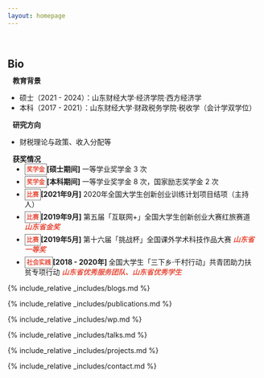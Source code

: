 ```yaml
---
layout: homepage
---
```



<h1 id="about-me"></h1>

<h2 style="margin: 60px 0px 10px;">Bio</h2>

<h4 style="margin:0 10px 0;">教育背景</h4>

- 硕士（2021 - 2024）：山东财经大学·经济学院·西方经济学
- 本科（2017 - 2021）：山东财经大学·财政税务学院·税收学（会计学双学位）

<h4 style="margin:0 10px 0;">研究方向</h4>

- 财税理论与政策、收入分配等

<h4 style="margin:0 10px 0;">获奖情况</h4>

<ul style="margin:0 10px 0px;">
  <li style="margin:0 0 5px;"><strong style="color:#e74d3c; border:1px solid #757575; padding: 3px;font-size: 12px;">奖学金</strong><strong>[硕士期间]</strong> 一等学业奖学金 3 次 </li>  
  <li style="margin:0 0 5px;"><strong style="color:#e74d3c; border:1px solid #757575; padding: 3px;font-size: 12px;">奖学金</strong><strong>[本科期间]</strong> 一等学业奖学金 8 次，国家励志奖学金 2 次 </li>  
  <li style="margin:0 0 5px;"><strong style="color:#e74d3c; border:1px solid #757575; padding: 3px;font-size: 12px;">比赛</strong><strong>[2021年9月]</strong> 2020年全国大学生创新创业训练计划项目结项（主持人）</li>
  <li style="margin:0 0 5px;"><strong style="color:#e74d3c; border:1px solid #757575; padding: 3px;font-size: 12px;">比赛</strong><strong>[2019年9月]</strong> 第五届「互联网+」全国大学生创新创业大赛红旅赛道 <strong><i style="color:#e74d3c">山东省金奖</i></strong></li>
  <li style="margin:0 0 5px;"><strong style="color:#e74d3c; border:1px solid #757575; padding: 3px;font-size: 12px;">比赛</strong><strong>[2019年5月]</strong> 第十六届「挑战杯」全国课外学术科技作品大赛 <strong><i style="color:#e74d3c">山东省一等奖</i></strong></li>
  <li style="margin:0 0 5px;"><strong style="color:#e74d3c; border:1px solid #757575; padding: 3px;font-size: 12px;">社会实践</strong><strong>[2018 - 2020年] </strong> 全国大学生「三下乡·千村行动」共青团助力扶贫专项行动 <strong><i style="color:#e74d3c">山东省优秀服务团队、山东省优秀学生</i></strong></li>
</ul>



{% include_relative _includes/blogs.md %}

{% include_relative _includes/publications.md %}

{% include_relative _includes/wp.md %}

{% include_relative _includes/talks.md %}

{% include_relative _includes/projects.md %}

{% include_relative _includes/contact.md %}